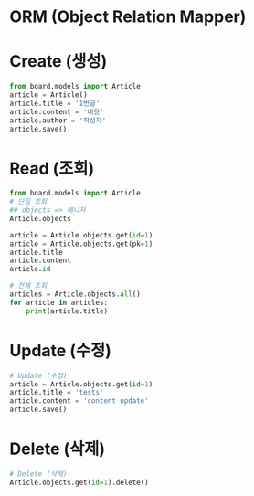 # ORM (Object Relation Mapper)

# Create (생성)
```python
from board.models import Article
article = Article()
article.title = '1번글'
article.content = '내용'
article.author = '작성자'
article.save()
```

# Read (조회)

```python
from board.models import Article
# 단일 조회
## objects => 매니저
Article.objects

article = Article.objects.get(id=1)
article = Article.objects.get(pk=1)
article.title
article.content
article.id

# 전체 조회
articles = Article.objects.all()
for article in articles:
    print(article.title)
```
# Update (수정)
```python
# Update (수정)
article = Article.objects.get(id=1)
article.title = 'tests'
article.content = 'content update'
article.save()
```
# Delete (삭제)
```python
# Delete (삭제)
Article.objects.get(id=1).delete()
```
